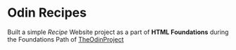 # Odin Recipes

Built a simple _Recipe_ Website project as a part of __HTML Foundations__ during the Foundations Path of [TheOdinProject](https://www.theodinproject.com/)